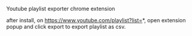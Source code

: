 Youtube playlist exporter chrome extension

after install, on https://www.youtube.com/playlist?list=*, open extension popup and click export to export playlist as csv.